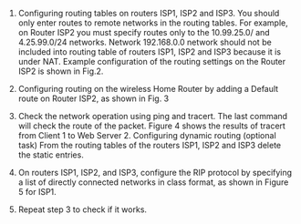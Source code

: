 1. Configuring routing tables on routers ISP1, ISP2 and ISP3. You should only enter routes to remote networks in the routing tables. For example, on Router ISP2 you must specify routes only to the 10.99.25.0/ and 4.25.99.0/24 networks. Network 192.168.0.0 network should not be included into routing table of routers ISP1, ISP2 and ISP3 because it is under NAT. Example configuration of the routing settings on the Router ISP2 is shown in Fig.2.

2. Configuring routing on the wireless Home Router by adding a Default route on Router ISP2, as shown in Fig. 3

3. Check the network operation using ping and tracert.
The last command will check the route of the packet. Figure 4 shows the results of tracert from Client 1 to Web Server 2.
Configuring dynamic routing (optional task)
From the routing tables of the routers ISP1, ISP2 and ISP3 delete the static entries.

5. On routers ISP1, ISP2, and ISP3, configure the RIP protocol by specifying a list of directly connected networks in class format, as shown in Figure 5 for ISP1.

6. Repeat step 3 to check if it works.

